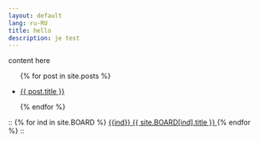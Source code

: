 ```yaml
---
layout: default
lang: ru-RU
title: hello
description: je test
---
```


content here

<ul class="entries">
  {% for post in site.posts %}
 
  <li>
    <a href="{{ post.url }}">
      <p>{{ post.title }}</p>
    </a>
  </li>
 
  {% endfor %}
</ul>
::
{% for ind in site.BOARD %}
    <a href="{{ site.BOARD[ind].permalink }}">
      {{ind}} {{ site.BOARD[ind].title }}
    </a>
{% endfor %}
::
